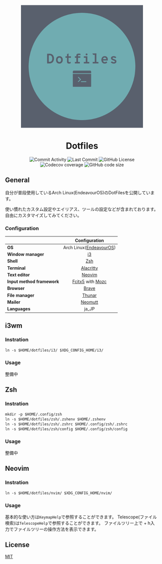 <br>
<br>
<br>
<br>
<p align="center">
  <img src="assets/logo.png" alt="Logo" width="400">
</p>

<h1 align="center">Dotfiles</h1>

<div align="center"><p>
<img alt="Commit Activity" src="https://img.shields.io/github/commit-activity/m/v8yte/dotfiles?style=for-the-badge&logo=instatus&color=C9CBFF&logoColor=D9E0EE&labelColor=302D41" />
<img alt="Last Commit" src="https://img.shields.io/github/last-commit/v8yte/dotfiles?style=for-the-badge&logo=instatus&color=ee999f&logoColor=D9E0EE&labelColor=302D41" />
<img src="https://img.shields.io/github/license/v8yte/dotfiles?style=for-the-badge&logo=instatus&color=c69ff5&logoColor=D9E0EE&labelColor=302D41" alt="GitHub License"><br>
<img src="https://img.shields.io/github/watchers/v8yte/dotfiles?style=for-the-badge&logo=bilibili&color=F5E0DC&logoColor=D9E0EE&labelColor=302D41" alt="Codecov coverage">
<img src="https://img.shields.io/github/repo-size/v8yte/dotfiles?color=%23DDB6F2&label=SIZE&logo=instatus&style=for-the-badge&logoColor=D9E0EE&labelColor=302D41" alt="GitHub code size">
</div>

## General

自分が普段使用しているArch Linux(EndeavourOS)のDotFilesを公開しています。

使い慣れたカスタム設定やエイリアス、ツールの設定などが含まれております。自由にカスタマイズしてみてください。

### Configuration
|                            | Configuration                                                                         |
|----------------------------|:-------------------------------------------------------------------------------------:|
| **OS**                     | Arch Linux([EndeavourOS](https://endeavouros.com/))                                   |
| **Window manager**         | [i3](https://i3wm.org/)                                                               |
| **Shell**                  | [Zsh](https://zsh.org/)                                                               |
| **Terminal**               | [Alacritty](https://alacritty.org/)                                                   |
| **Text editor**            | [Neovim](https://neovim.io/)                                                          |
| **Input method framework** | [Fcitx5](https://github.com/fcitx/fcitx5) with [Mozc](https://www.google.co.jp/ime/)  |
| **Browser**                | [Brave](https://brave.com/ja/)                                                        |
| **File manager**           | [Thunar](https://docs.xfce.org/xfce/thunar/start)                                     |
| **Mailer**                 | [Neomutt](https://neomutt.org/)                                                       |
| **Languages**              | ja_JP                                                                                 |

## i3wm
### Instration
```
ln -s $HOME/dotfiles/i3/ $XDG_CONFIG_HOME/i3/
```
### Usage
整備中
## Zsh
### Instration
```
mkdir -p $HOME/.config/zsh
ln -s $HOME/dotfiles/zsh/.zshenv $HOME/.zshenv
ln -s $HOME/dotfiles/zsh/.zshrc $HOME/.config/zsh/.zshrc
ln -s $HOME/dotfiles/zsh/config $HOME/.config/zsh/config
```
### Usage
整備中
## Neovim
### Instration
```
ln -s $HOME/dotfiles/nvim/ $XDG_CONFIG_HOME/nvim/
```
### Usage
基本的な使い方は`KeymapHelp`で参照することができます。
Telescope(ファイル検索)は`TelescopeHelp`で参照することができます。
ファイルツリー上で<Space> + h入力でファイルツリーの操作方法を表示できます。
## License
[MIT]()
